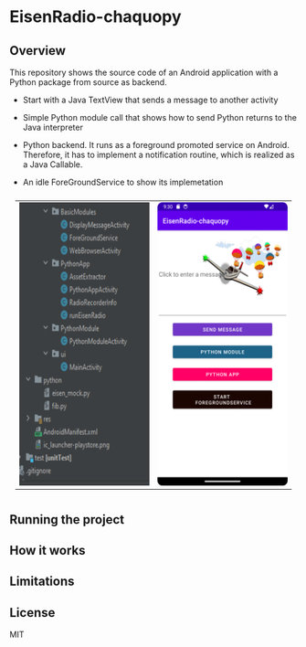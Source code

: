 # EisenRadio-chaquopy



## Overview

This repository shows the source code of an Android application with a Python package from source as backend.

* Start with a Java TextView that sends a message to another activity

* Simple Python module call that shows how to send Python returns to the Java interpreter

* Python backend. It runs as a foreground promoted service on Android. Therefore, it has to implement a 
   notification routine, which is realized as a Java Callable.
   
* An idle ForeGroundService to show its implemetation

<table style="padding:10px">
<tr>
  <td>
      <img src="./android_studio_class_eisen_chakko.png"  alt="classes" width = 279px height = 496px >
  </td>
    
  <td>
      <img src="./android_studio_avm_eisen_chakko.png" alt="AVM open" width = 279px height = 496px>
  </td>

</tr>
</table>



## Running the project



## How it works


## Limitations


## License

MIT